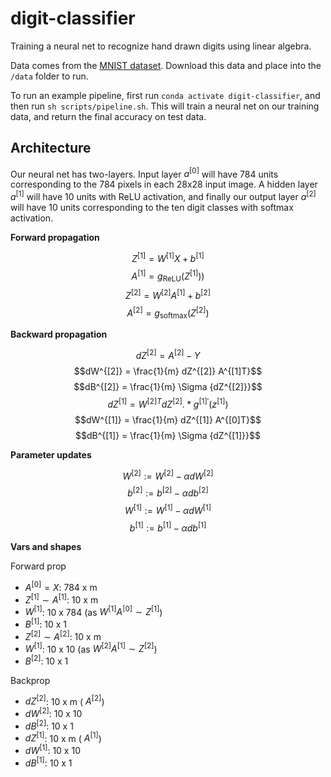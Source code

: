 # digit-classifier

Training a neural net to recognize hand drawn digits using linear algebra.

Data comes from the [MNIST dataset](https://www.kaggle.com/datasets/hojjatk/mnist-dataset). Download this data and place into the `/data` folder to run.

To run an example pipeline, first run `conda activate digit-classifier`, and then run `sh scripts/pipeline.sh`.
This will train a neural net on our training data, and return the final accuracy on test data.

## Architecture
Our neural net has two-layers. Input layer $a^{[0]}$ will have 784 units corresponding to the 784 pixels in each 28x28 input image. A hidden layer $a^{[1]}$ will have 10 units with ReLU activation, and finally our output layer $a^{[2]}$ will have 10 units corresponding to the ten digit classes with softmax activation.

**Forward propagation**

$$Z^{[1]} = W^{[1]} X + b^{[1]}$$
$$A^{[1]} = g_{\text{ReLU}}(Z^{[1]}))$$
$$Z^{[2]} = W^{[2]} A^{[1]} + b^{[2]}$$
$$A^{[2]} = g_{\text{softmax}}(Z^{[2]})$$

**Backward propagation**

$$dZ^{[2]} = A^{[2]} - Y$$
$$dW^{[2]} = \frac{1}{m} dZ^{[2]} A^{[1]T}$$
$$dB^{[2]} = \frac{1}{m} \Sigma {dZ^{[2]}}$$
$$dZ^{[1]} = W^{[2]T} dZ^{[2]} .* g^{[1]\prime} (z^{[1]})$$
$$dW^{[1]} = \frac{1}{m} dZ^{[1]} A^{[0]T}$$
$$dB^{[1]} = \frac{1}{m} \Sigma {dZ^{[1]}}$$

**Parameter updates**

$$W^{[2]} := W^{[2]} - \alpha dW^{[2]}$$
$$b^{[2]} := b^{[2]} - \alpha db^{[2]}$$
$$W^{[1]} := W^{[1]} - \alpha dW^{[1]}$$
$$b^{[1]} := b^{[1]} - \alpha db^{[1]}$$

**Vars and shapes**

Forward prop

- $A^{[0]} = X$: 784 x m
- $Z^{[1]} \sim A^{[1]}$: 10 x m
- $W^{[1]}$: 10 x 784 (as $W^{[1]} A^{[0]} \sim Z^{[1]}$)
- $B^{[1]}$: 10 x 1
- $Z^{[2]} \sim A^{[2]}$: 10 x m
- $W^{[1]}$: 10 x 10 (as $W^{[2]} A^{[1]} \sim Z^{[2]}$)
- $B^{[2]}$: 10 x 1

Backprop

- $dZ^{[2]}$: 10 x m ($~A^{[2]}$)
- $dW^{[2]}$: 10 x 10
- $dB^{[2]}$: 10 x 1
- $dZ^{[1]}$: 10 x m ($~A^{[1]}$)
- $dW^{[1]}$: 10 x 10
- $dB^{[1]}$: 10 x 1
